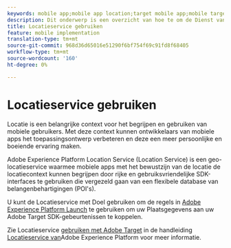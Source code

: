 ```yaml
---
keywords: mobile app;mobile app location;target mobile app;mobile target locations;location service;adobe experience cloud location service;pois;points of interest;sdk;location
description: Dit onderwerp is een overzicht van hoe te om de Dienst van de Plaats van Adobe Experience Platform in Adobe Target te gebruiken.
title: Locatieservice gebruiken
feature: mobile implementation
translation-type: tm+mt
source-git-commit: 968d36d65016e51290f6bf754f69c91fd8f68405
workflow-type: tm+mt
source-wordcount: '160'
ht-degree: 0%

---
```



# Locatieservice gebruiken

Locatie is een belangrijke context voor het begrijpen en gebruiken van mobiele gebruikers. Met deze context kunnen ontwikkelaars van mobiele apps het toepassingsontwerp verbeteren en deze een meer persoonlijke en boeiende ervaring maken.

Adobe Experience Platform Location Service (Location Service) is een geo-locatieservice waarmee mobiele apps met het bewustzijn van de locatie de locatiecontext kunnen begrijpen door rijke en gebruiksvriendelijke SDK-interfaces te gebruiken die vergezeld gaan van een flexibele database van belangenbehartigingen (POI&#39;s).

U kunt de Locatieservice met Doel gebruiken om de regels in [Adobe Experience Platform Launch](https://experienceleague.adobe.com/docs/launch/using/overview.html) te gebruiken om uw Plaatsgegevens aan uw Adobe Target SDK-gebeurtenissen te koppelen.

Zie Locatieservice [gebruiken met Adobe Target](https://experienceleague.adobe.com/docs/places/using/use-places-with-other-solutions/places-target/places-target.html) in de handleiding [Locatieservice van](https://experienceleague.adobe.com/docs/places/using/home.html)Adobe Experience Platform voor meer informatie.
